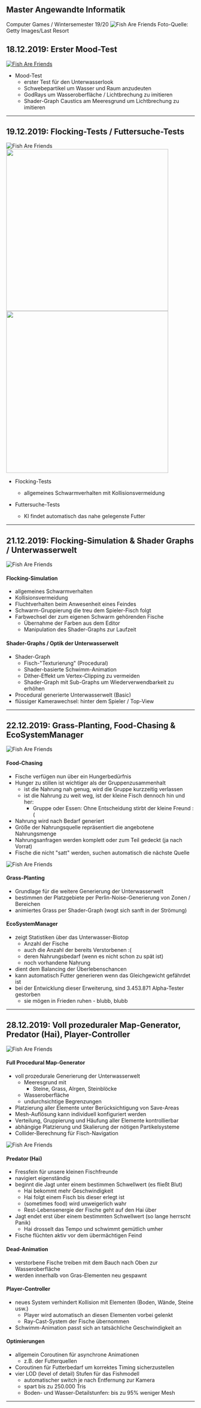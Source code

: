 ## Master Angewandte Informatik
Computer Games / Wintersemester 19/20
![Fish Are Friends](Doku/splash.jpg?raw=true "Splash-Screen")
Foto-Quelle: Getty Images/Last Resort


## 18.12.2019: Erster Mood-Test
[![Fish Are Friends](https://img.youtube.com/vi/WbI-Z4hy8Qo/0.jpg)](https://www.youtube.com/watch?v=WbI-Z4hy8Qo)
  - Mood-Test
    - erster Test für den Unterwasserlook
    - Schwebepartikel um Wasser und Raum anzudeuten
    - GodRays um Wasseroberfläche / Lichtbrechung zu imitieren
    - Shader-Graph Caustics am Meeresgrund um Lichtbrechung zu imitieren
    
---

## 19.12.2019: Flocking-Tests / Futtersuche-Tests
![Fish Are Friends](Doku/test_flocking_2.jpg?raw=true "Splash-Screen")
<img src="Doku/test_flocking_1.jpg?raw=true" width="433"/> <img src="Doku/test_food_0.jpg?raw=true" width="433"/>
  - Flocking-Tests
    - allgemeines Schwarmverhalten mit Kollisionsvermeidung
  
  - Futtersuche-Tests
    - KI findet automatisch das nahe gelegenste Futter

---

## 21.12.2019: Flocking-Simulation & Shader Graphs / Unterwasserwelt
![Fish Are Friends](Doku/undewater_flocking_fishes.jpg?raw=true "Underwater Scene")

#### Flocking-Simulation
  - allgemeines Schwarmverhalten
  - Kollisionsvermeidung
  - Fluchtverhalten beim Anwesenheit eines Feindes
  - Schwarm-Gruppierung die treu dem Spieler-Fisch folgt
  - Farbwechsel der zum eigenen Schwarm gehörenden Fische
    - Übernahme der Farben aus dem Editor
    - Manipulation des Shader-Graphs zur Laufzeit

#### Shader-Graphs / Optik der Unterwasserwelt
  - Shader-Graph
    - Fisch-"Texturierung" (Procedural)
    - Shader-basierte Schwimm-Animation
    - Dither-Effekt um Vertex-Clipping zu vermeiden
    - Shader-Graph mit Sub-Graphs um Wiederverwendbarkeit zu erhöhen
  - Procedural generierte Unterwasserwelt (Basic)
  - flüssiger Kamerawechsel: hinter dem Spieler / Top-View
  
 ---
 
 ## 22.12.2019: Grass-Planting, Food-Chasing & EcoSystemManager
![Fish Are Friends](Doku/food_chasing_1.jpg?raw=true "Underwater Scene")
#### Food-Chasing
  - Fische verfügen nun über ein Hungerbedürfnis
  - Hunger zu stillen ist wichtiger als der Gruppenzusammenhalt
    - ist die Nahrung nah genug, wird die Gruppe kurzzeitig verlassen
    - ist die Nahrung zu weit weg, ist der kleine Fisch dennoch hin und her:
      - Gruppe oder Essen: Ohne Entscheidung stirbt der kleine Freund :(
  - Nahrung wird nach Bedarf generiert
  - Größe der Nahrungsquelle repräsentiert die angebotene Nahrungsmenge
  - Nahrungsanfragen werden komplett oder zum Teil gedeckt (ja nach Vorrat)
  - Fische die nicht "satt" werden, suchen automatisch die nächste Quelle

![Fish Are Friends](Doku/plants_1.jpg?raw=true "Underwater Scene")
#### Grass-Planting
  - Grundlage für die weitere Generierung der Unterwasserwelt
  - bestimmen der Platzgebiete per Perlin-Noise-Generierung von Zonen / Bereichen
  - animiertes Grass per Shader-Graph (wogt sich sanft in der Strömung)

#### EcoSystemManager
  - zeigt Statistiken über das Unterwasser-Biotop
    - Anzahl der Fische
    - auch die Anzahl der bereits Verstorbenen :(
    - deren Nahrungsbedarf (wenn es nicht schon zu spät ist)
    - noch vorhandene Nahrung
  - dient dem Balancing der Überlebenschancen
  - kann automatisch Futter generieren wenn das Gleichgewicht gefährdet ist
  - bei der Entwicklung dieser Erweiterung, sind 3.453.871 Alpha-Tester gestorben
    - sie mögen in Frieden ruhen - blubb, blubb
    
---

## 28.12.2019: Voll prozeduraler Map-Generator, Predator (Hai), Player-Controller
![Fish Are Friends](Doku/map-generator.jpg?raw=true "Underwater Scene")
#### Full Procedural Map-Generator
- voll prozedurale Generierung der Unterwasserwelt
  - Meeresgrund mit
    - Steine, Grass, Alrgen, Steinblöcke
  - Wasseroberfläche
  - undurchsichtige Begrenzungen
- Platzierung aller Elemente unter Berücksichtigung von Save-Areas
- Mesh-Auflösung kann individuell konfiguriert werden
- Verteilung, Gruppierung und Häufung aller Elemente kontrollierbar
- abhängige Platzierung und Skalierung der nötigen Partikelsysteme
- Collider-Berechnung für Fisch-Navigation

![Fish Are Friends](Doku/predator_1.jpg?raw=true "Underwater Scene")
#### Predator (Hai)
- Fressfein für unsere kleinen Fischfreunde
- navigiert eigenständig
- beginnt die Jagt unter einem bestimmen Schwellwert (es fließt Blut)
  - Hai bekommt mehr Geschwindigkeit
  - Hai folgt einem Fisch bis dieser erlegt ist
  - (sometimes food) wird unweigerlich wahr
  - Rest-Lebensenergie der Fische geht auf den Hai über
- Jagt endet erst über einem bestimmten Schwellwert (so lange herrscht Panik)
  - Hai drosselt das Tempo und schwimmt gemütlich umher
- Fische flüchten aktiv vor dem übermächtigen Feind

#### Dead-Animation
- verstorbene Fische treiben mit dem Bauch nach Oben zur Wasseroberfläche
- werden innerhalb von Gras-Elementen neu gespawnt

#### Player-Controller
- neues System verhindert Kollision mit Elementen (Boden, Wände, Steine usw.)
  - Player wird automatisch an diesen Elementen vorbei gelenkt
  - Ray-Cast-System der Fische übernommen
- Schwimm-Animation passt sich an tatsächliche Geschwindigkeit an

#### Optimierungen
- allgemein Coroutinen für asynchrone Animationen
  - z.B. der Futterquellen
- Coroutinen für Futterbedarf um korrektes Timing sicherzustellen
- vier LOD (level of detail) Stufen für das Fishmodell
  - automatischer switch je nach Entfernung zur Kamera
  - spart bis zu 250.000 Tris
  - Boden- und Wasser-Detailstunfen: bis zu 95% weniger Mesh

---
